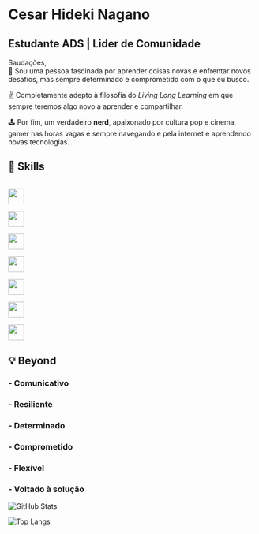 
<link rel="stylesheet" type='text/css' href="https://cdn.jsdelivr.net/gh/devicons/devicon@latest/devicon.min.css" />

# Cesar Hideki Nagano
## **Estudante ADS | Lider de Comunidade**

Saudações,<br/>
🧠 Sou uma pessoa fascinada por aprender coisas novas e enfrentar novos desafios, mas sempre determinado e comprometido com o que eu busco. <br/>

✌️ Completamente adepto à filosofia do *Living Long Learning* em que sempre teremos algo novo a aprender e compartilhar. <br/>

🕹️ Por fim, um verdadeiro **nerd**, apaixonado por cultura pop e cinema, gamer nas horas vagas e sempre navegando e pela internet e aprendendo novas tecnologias. 

## 🚀 **Skills**

 <code> <img height="32" src="https://cdn.jsdelivr.net/gh/devicons/devicon@latest/icons/javascript/javascript-original.svg" /> </code>
 <code> <img height="32" src="https://cdn.jsdelivr.net/gh/devicons/devicon@latest/icons/html5/html5-original.svg" /> </code>
  <code> <img height="32" src="https://cdn.jsdelivr.net/gh/devicons/devicon@latest/icons/css3/css3-original.svg" /> </code>
 <code> <img height="32" src="https://cdn.jsdelivr.net/gh/devicons/devicon@latest/icons/react/react-original.svg" /> </code>
 <code> <img height="32" src="https://cdn.jsdelivr.net/gh/devicons/devicon@latest/icons/nodejs/nodejs-original.svg" /> </code>
 <code> <img height="32" src="https://cdn.jsdelivr.net/gh/devicons/devicon@latest/icons/tailwindcss/tailwindcss-original.svg" /> </code>
 <code> <img height="32" src="https://cdn.jsdelivr.net/gh/devicons/devicon@latest/icons/bootstrap/bootstrap-original.svg" /> </code>
          
## 💡 **Beyond**
 ### - Comunicativo
 ### - Resiliente
 ### - Determinado
 ### - Comprometido
 ### - Flexível
 ### - Voltado à solução

![GitHub Stats](https://github-readme-stats.vercel.app/api?username=&theme=transparent&bg_color=000&border_color=30A3DC&show_icons=true&icon_color=30A3DC&title_color=E94D5F&text_color=FFF)

![Top Langs](https://github-readme-stats-git-masterrstaa-rickstaa.vercel.app/api/top-langs/?username=chidekina&layout=compact&bg_color=000&border_color=30A3DC&title_color=E94D5F&text_color=FFF)
